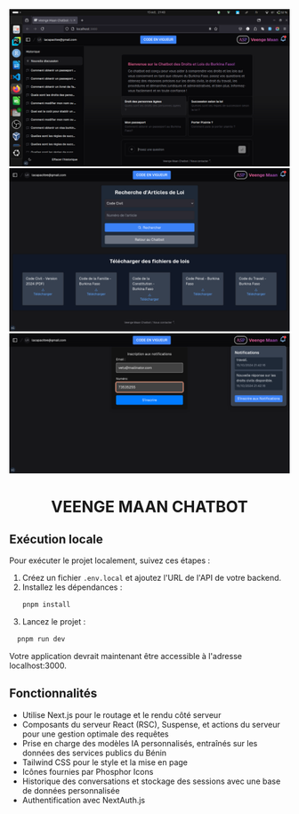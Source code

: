 <img alt="Accueil" src="./img/image1.png">
<img alt="Accueil" src="./img/image2.png">
<img alt="Accueil" src="./img/image3.png">

<h1 align="center">VEENGE MAAN CHATBOT</h1>
</a>

## Exécution locale

Pour exécuter le projet localement, suivez ces étapes :

1. Créez un fichier `.env.local` et ajoutez l'URL de l'API de votre backend.
2. Installez les dépendances :
   ```bash
   pnpm install
   ```
3. Lancez le projet :
```bash
  pnpm run dev
```
Votre application devrait maintenant être accessible à l'adresse localhost:3000.

## Fonctionnalités
  - Utilise Next.js pour le routage et le rendu côté serveur
  - Composants du serveur React (RSC), Suspense, et actions du serveur pour une gestion optimale des requêtes
  - Prise en charge des modèles IA personnalisés, entraînés sur les données des services publics du Bénin
  - Tailwind CSS pour le style et la mise en page
  - Icônes fournies par Phosphor Icons
  - Historique des conversations et stockage des sessions avec une base de données personnalisée
  - Authentification avec NextAuth.js


